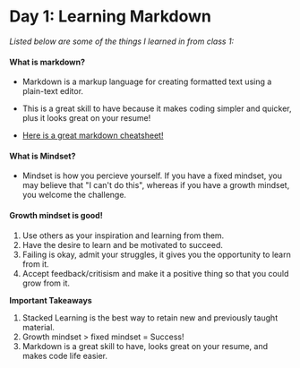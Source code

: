 # Day 1: Learning Markdown

_Listed below are some of the things I learned in from class 1:_

#### What is markdown?
- Markdown is a markup language for creating formatted text using a plain-text editor. 
- This is a great skill to have because it makes coding simpler and quicker, plus it looks great on your resume!

- [Here is a great markdown cheatsheet!](http://mdcheatsheet.com/)

#### What is Mindset?
- Mindset is how you percieve yourself. If you have a fixed mindset, you may believe that "I can't do this", whereas if you have a growth mindset, you welcome the challenge.


#### Growth mindset is good! 
1.  Use others as your inspiration and learning from them.
1.  Have the desire to learn and be motivated to succeed. 
1.  Failing is okay, admit your struggles, it gives you the opportunity to learn from it.
1.  Accept feedback/critisism and make it a positive thing so that you could grow from it.


**Important Takeaways**
1. Stacked Learning is the best way to retain new and previously taught material.
1. Growth mindset > fixed mindset = Success!
1. Markdown is a great skill to have, looks great on your resume, and makes code life easier.

